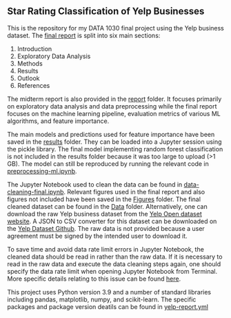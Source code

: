 ## Star Rating Classification of Yelp Businesses

This is the repository for my DATA 1030 final project using the Yelp business dataset. The [final report](https://github.com/emilynomura1/1030FinalProject/blob/main/report/Final-Report.pdf) is split into six main sections:
1. Introduction
2. Exploratory Data Analysis
3. Methods
4. Results
5. Outlook
6. References

The midterm report is also provided in the [report](https://github.com/emilynomura1/1030FinalProject/tree/main/report) folder. It focuses primarily on exploratory data analysis and data preprocessing while the final report focuses on the machine learning pipeline, evaluation metrics of various ML algorithms, and feature importance.

The main models and predictions used for feature importance have been saved in the [results](https://github.com/emilynomura1/1030FinalProject/tree/main/results) folder. They can be loaded into a Jupyter session using the pickle library. The final model implementing random forest classification is not included in the results folder because it was too large to upload (>1 GB). The model can still be reproduced by running the relevant code in [preprocessing-ml.ipynb](https://github.com/emilynomura1/1030FinalProject/blob/main/src/preprocessing-ml.ipynb).

The Jupyter Notebook used to clean the data can be found in [data-cleaning-final.ipynb](https://github.com/emilynomura1/1030FinalProject/blob/main/src/data-cleaning-final.ipynb). Relevant figures used in the final report and also figures not included have been saved in the [Figures](https://github.com/emilynomura1/1030FinalProject/tree/main/Figures) folder. The final cleaned dataset can be found in the [Data](https://github.com/emilynomura1/1030FinalProject/tree/main/Data) folder. Alternatively, one can download the raw Yelp business dataset from the [Yelp Open dataset website](https://www.yelp.com/dataset). A JSON to CSV converter for this dataset can be downloaded on the [Yelp Dataset Github](https://github.com/Yelp/dataset-examples). The raw data is not provided because a user agreement must be signed by the intended user to download it.

To save time and avoid data rate limit errors in Jupyter Notebook, the cleaned data should be read in rather than the raw data. If it is necessary to read in the raw data and execute the data cleaning steps again, one should specify the data rate limit when opening Jupyter Notebook from Terminal. More specific details relating to this issue can be found [here](https://stackoverflow.com/questions/43288550/iopub-data-rate-exceeded-in-jupyter-notebook-when-viewing-image).

This project uses Python version 3.9 and a number of standard libraries including pandas, matplotlib, numpy, and scikit-learn. The specific packages and package version deatils can be found in [yelp-report.yml](https://github.com/emilynomura1/1030FinalProject/blob/main/src/yelp-report.yml)
